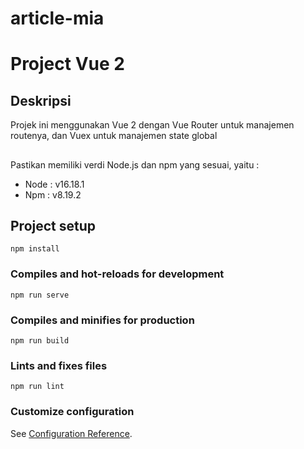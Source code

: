 # article-mia
# Project Vue 2

## Deskripsi 
Projek ini menggunakan Vue 2 dengan Vue Router untuk manajemen routenya, dan Vuex untuk manajemen state global

## 
Pastikan memiliki verdi Node.js dan npm yang sesuai, yaitu :
- Node : v16.18.1
- Npm : v8.19.2
## Project setup
```
npm install
```

### Compiles and hot-reloads for development
```
npm run serve
```

### Compiles and minifies for production
```
npm run build
```

### Lints and fixes files
```
npm run lint
```

### Customize configuration
See [Configuration Reference](https://cli.vuejs.org/config/).
